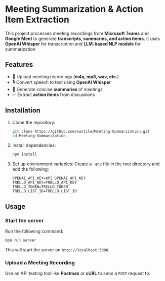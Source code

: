 # Meeting Summarization & Action Item Extraction

This project processes meeting recordings from **Microsoft Teams** and **Google Meet** to generate **transcripts, summaries, and action items**. It uses **OpenAI Whisper** for transcription and **LLM-based NLP models** for summarization.

## Features
- 📌 Upload meeting recordings (**m4a, mp3, wav, etc.**)
- 🎙️ Convert speech to text using **OpenAI Whisper**
- 📝 Generate concise **summaries** of meetings
- ✅ Extract **action items** from discussions

## Installation

1. Clone the repository:
   ```sh
   git clone https://github.com/sustile/Meeting-Summarization.git
   cd Meeting-Summarization
   ```

2. Install dependencies:
   ```sh
   npm install
   ```

3. Set up environment variables:
   Create a `.env` file in the root directory and add the following:
   ```env
   OPENAI_API_KEY=API OPENAI_API_KEY
   TRELLO_API_KEY=TRELLO_API_KEY
   TRELLO_TOKEN=TRELLO_TOKEN
   TRELLO_LIST_ID=TRELLO_LIST_ID
   ```

## Usage

### Start the server
Run the following command:
```sh
npm run server
```
This will start the server on `http://localhost:3000`.

### Upload a Meeting Recording
Use an API testing tool like **Postman** or **cURL** to send a `POST` request to:
